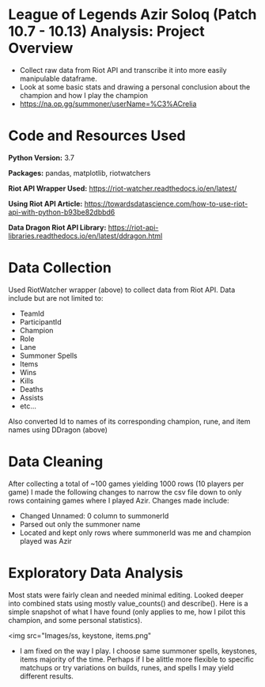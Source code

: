 # League of Legends Azir Soloq (Patch 10.7 - 10.13) Analysis: Project Overview

* Collect raw data from Riot API and transcribe it into more easily manipulable dataframe.
* Look at some basic stats and drawing a personal conclusion about the champion and how I play the champion
* https://na.op.gg/summoner/userName=%C3%ACrelia

# Code and Resources Used
**Python Version:** 3.7

**Packages:** pandas, matplotlib, riotwatchers

**Riot API Wrapper Used:** https://riot-watcher.readthedocs.io/en/latest/

**Using Riot API Article:** https://towardsdatascience.com/how-to-use-riot-api-with-python-b93be82dbbd6

**Data Dragon Riot API Library:** https://riot-api-libraries.readthedocs.io/en/latest/ddragon.html

# Data Collection
Used RiotWatcher wrapper (above) to collect data from Riot API. Data include but are not limited to:
* TeamId  
* ParticipantId
* Champion 
* Role
* Lane
* Summoner Spells
* Items
* Wins
* Kills
* Deaths
* Assists
* etc...

Also converted Id to names of its corresponding champion, rune, and item names using DDragon (above)

# Data Cleaning
After collecting a total of ~100 games yielding 1000 rows (10 players per game) I made the following changes to narrow the csv file down to only rows containing games where I played Azir. Changes made include:
* Changed Unnamed: 0 column to summonerId
* Parsed out only the summoner name
* Located and kept only rows where summonerId was me and champion played was Azir

# Exploratory Data Analysis
Most stats were fairly clean and needed minimal editing. Looked deeper into combined stats using mostly value_counts() and describe().
Here is a simple snapshot of what I have found (only applies to me, how I pilot this champion, and some personal statistics).

<img src="Images/ss, keystone, items.png"

* I am fixed on the way I play. I choose same summoner spells, keystones, items majority of the time. Perhaps if I be alittle more flexible to specific matchups or try variations on builds, runes, and spells I may yield different results.


